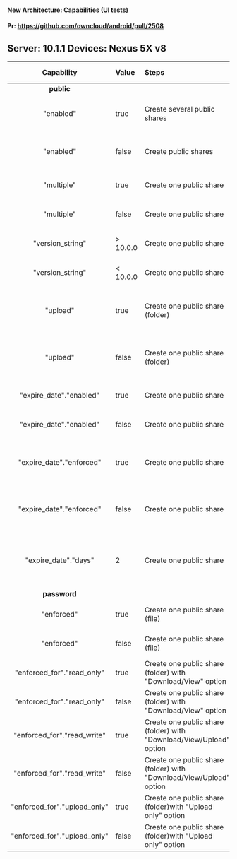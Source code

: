 #### New Architecture: Capabilities (UI tests)

#### Pr: https://github.com/owncloud/android/pull/2508


Server: 10.1.1
Devices: Nexus 5X v8
---

 
| Capability | Value | Steps | Expected Result | Result | Dev
| :----: | :-------- | :---- | :-------------- | :-----: | :------
|**public**|||||
| "enabled" | true  | Create several public shares | Public shares are visible in the app | P m8 |
| "enabled" | false | Create public shares | Public shares are not visible in the app | P m8 |
| "multiple" | true  | Create one public share | Another one can be created | P m8 |
| "multiple" | false | Create one public share | No more links to be created | P m8 |
| "version_string" | > 10.0.0  | Create one public share | Another one can be created | P m8 |
| "version_string" | < 10.0.0 | Create one public share | No more links to be created | P m8 |
| "upload" | true  | Create one public share (folder) | Options for upload permissions are  displayed | P m8 |
| "upload" | false | Create one public share (folder) | Options for upload permissions are not  displayed | P m8 |
| "expire\_date"."enabled" | true  | Create one public share | Expiration date is enabled | Pending |
| "expire\_date"."enabled" | false  | Create one public share | Expiration date is disabled | Pending |
| "expire\_date"."enforced" | true  | Create one public share | Expiration date is enabled and enforced | P m8 |
| "expire\_date"."enforced" | false  | Create one public share | Expiration date is enabled and not enforced | P m8 |
| "expire\_date"."days" | 2 | Create one public share | Expiration date is enabled with a value two days in the future | Pending |
|**password**|||||
| "enforced" | true | Create one public share (file) | Password is set as enforced | Pending |
| "enforced" | false | Create one public share (file) | Password is not set as enforced | Pending |
| "enforced_for"."read\_only" | true | Create one public share (folder) with "Download/View" option | Password is not set as enforced | Pending |
| "enforced_for"."read\_only" | false | Create one public share (folder) with "Download/View" option | Password is set as enforced | Pending |
| "enforced_for"."read\_write" | true | Create one public share (folder) with "Download/View/Upload" option | Password is not set as enforced | Pending |
| "enforced_for"."read\_write" | false | Create one public share (folder) with "Download/View/Upload" option | Password is set as enforced | Pending |
| "enforced_for"."upload\_only" | true | Create one public share (folder)with "Upload only" option | Password is not set as enforced | Pending |
| "enforced_for"."upload\_only" | false | Create one public share (folder)with "Upload only" option | Password is set as enforced | Pending |

